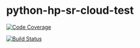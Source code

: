 # python-hp-sr-cloud-test

[![Code Coverage](https://img.shields.io/badge/Coverage-100%25-brightgreen.svg)](#)

[![Build Status](https://github.com/kunaljha5/python-hp-sr-cloud-test/actions/workflows/main.yml/badge.svg)](https://github.com/kunaljha5/python-hp-sr-cloud-test/actions/workflows/main.yml)
